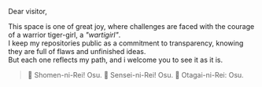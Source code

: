 Dear visitor,

This space is one of great joy, where challenges are faced with the courage of a warrior tiger-girl, a *"wartigirl"*. </br>
I keep my repositories public as a commitment to transparency, knowing they are full of flaws and unfinished ideas. </br>
But each one reflects my path, and i welcome you to see it as it is.

> 🐉 Shomen-ni-Rei! Osu. 🐅 Sensei-ni-Rei! Osu. 🐙 Otagai-ni-Rei: Osu.
